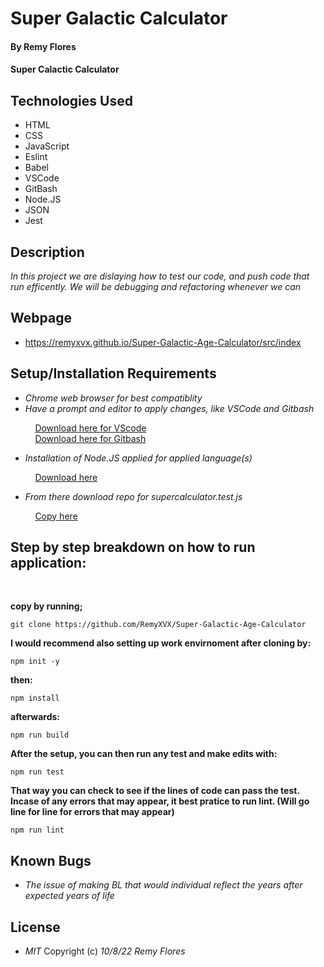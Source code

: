 # Super Galactic Calculator

#### By Remy Flores

#### Super Calactic Calculator

## Technologies Used
* HTML
* CSS
* JavaScript
* Eslint
* Babel
* VSCode
* GitBash
* Node.JS
* JSON
* Jest

## Description
_In this project we are dislaying how to test our code, and push code that run efficently. We will be debugging and refactoring whenever we can_

## Webpage
* https://remyxvx.github.io/Super-Galactic-Age-Calculator/src/index

## Setup/Installation Requirements
* _Chrome web browser for best compatiblity_
* _Have a prompt and editor to apply changes, like VSCode and Gitbash_

&nbsp;&nbsp;&nbsp;&nbsp;&nbsp;&nbsp;&nbsp;&nbsp;&nbsp;&nbsp;[Download here for VScode](https://code.visualstudio.com/download)<br>
&nbsp;&nbsp;&nbsp;&nbsp;&nbsp;&nbsp;&nbsp;&nbsp;&nbsp;&nbsp;[Download here for Gitbash](https://git-scm.com/downloads)

* _Installation of Node.JS applied for applied language(s)_

&nbsp;&nbsp;&nbsp;&nbsp;&nbsp;&nbsp;&nbsp;&nbsp;&nbsp;&nbsp;[Download here](https://nodejs.org/en/download/)

* _From there download repo for *supercalculator.test.js*_

&nbsp;&nbsp;&nbsp;&nbsp;&nbsp;&nbsp;&nbsp;&nbsp;&nbsp;&nbsp;[Copy here](https://github.com/RemyXVX/Super-Galactic-Age-Calculator)

## Step by step breakdown on how to run application: ##
<br>

**copy by running;**

```
git clone https://github.com/RemyXVX/Super-Galactic-Age-Calculator
````
**I would recommend also setting up work envirnoment after cloning by:**
```
npm init -y
```
**then:**
```
npm install
```
**afterwards:**
```
npm run build
```
**After the setup, you can then run any test and make edits with:**
```
npm run test
```
**That way you can check to see if the lines of code can pass the test. Incase of any errors that may appear, it best pratice to run lint. (Will go line for line for errors that may appear)**
```
npm run lint
```

## Known Bugs
* _The issue of making BL that would individual reflect the years after expected years of life_

## License
* _MIT_
Copyright (c) _10/8/22_ _Remy Flores_